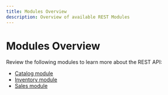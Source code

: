 ```yaml
---
title: Modules Overview
description: Overview of available REST Modules
---
```


# Modules Overview

Review the following modules to learn more about the REST API:

- [Catalog module](./catalog/)
- [Inventory module](./inventory/)
- [Sales module](./sales/)
